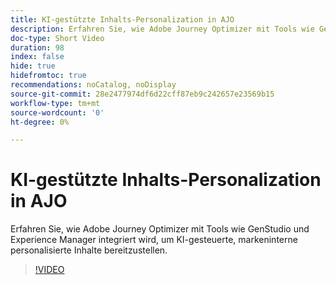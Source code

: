 ```yaml
---
title: KI-gestützte Inhalts-Personalization in AJO
description: Erfahren Sie, wie Adobe Journey Optimizer mit Tools wie GenStudio und Experience Manager integriert wird, um KI-gesteuerte, markeninterne personalisierte Inhalte bereitzustellen.
doc-type: Short Video
duration: 98
index: false
hide: true
hidefromtoc: true
recommendations: noCatalog, noDisplay
source-git-commit: 28e2477974df6d22cff87eb9c242657e23569b15
workflow-type: tm+mt
source-wordcount: '0'
ht-degree: 0%

---
```



# KI-gestützte Inhalts-Personalization in AJO

Erfahren Sie, wie Adobe Journey Optimizer mit Tools wie GenStudio und Experience Manager integriert wird, um KI-gesteuerte, markeninterne personalisierte Inhalte bereitzustellen.

<!-- 62_S520_3442520_97_aipowered-content-personalization-in-ajo -->
>[!VIDEO](https://video.tv.adobe.com/v/3460158/?learn=on&enablevpops=true&captions=ger)
